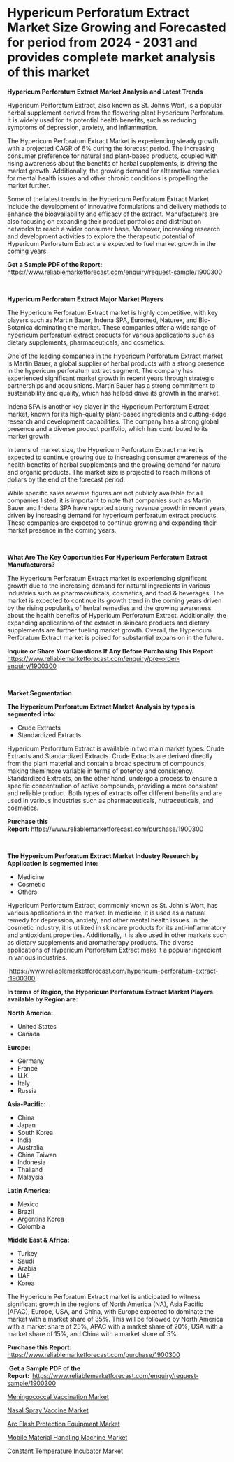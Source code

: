 <p><h1>Hypericum Perforatum Extract Market Size Growing and Forecasted for period from 2024 - 2031 and provides complete market analysis of this market</h1></p><p><strong>Hypericum Perforatum Extract Market Analysis and Latest Trends</strong></p>
<p><p>Hypericum Perforatum Extract, also known as St. John’s Wort, is a popular herbal supplement derived from the flowering plant Hypericum Perforatum. It is widely used for its potential health benefits, such as reducing symptoms of depression, anxiety, and inflammation.</p><p>The Hypericum Perforatum Extract Market is experiencing steady growth, with a projected CAGR of 6% during the forecast period. The increasing consumer preference for natural and plant-based products, coupled with rising awareness about the benefits of herbal supplements, is driving the market growth. Additionally, the growing demand for alternative remedies for mental health issues and other chronic conditions is propelling the market further.</p><p>Some of the latest trends in the Hypericum Perforatum Extract Market include the development of innovative formulations and delivery methods to enhance the bioavailability and efficacy of the extract. Manufacturers are also focusing on expanding their product portfolios and distribution networks to reach a wider consumer base. Moreover, increasing research and development activities to explore the therapeutic potential of Hypericum Perforatum Extract are expected to fuel market growth in the coming years.</p></p>
<p><strong>Get a Sample PDF of the Report:&nbsp;</strong> <a href="https://www.reliablemarketforecast.com/enquiry/request-sample/1900300">https://www.reliablemarketforecast.com/enquiry/request-sample/1900300</a></p>
<p>&nbsp;</p>
<p><strong>Hypericum Perforatum Extract Major Market Players</strong></p>
<p><p>The Hypericum Perforatum Extract market is highly competitive, with key players such as Martin Bauer, Indena SPA, Euromed, Naturex, and Bio-Botanica dominating the market. These companies offer a wide range of hypericum perforatum extract products for various applications such as dietary supplements, pharmaceuticals, and cosmetics.</p><p>One of the leading companies in the Hypericum Perforatum Extract market is Martin Bauer, a global supplier of herbal products with a strong presence in the hypericum perforatum extract segment. The company has experienced significant market growth in recent years through strategic partnerships and acquisitions. Martin Bauer has a strong commitment to sustainability and quality, which has helped drive its growth in the market.</p><p>Indena SPA is another key player in the Hypericum Perforatum Extract market, known for its high-quality plant-based ingredients and cutting-edge research and development capabilities. The company has a strong global presence and a diverse product portfolio, which has contributed to its market growth.</p><p>In terms of market size, the Hypericum Perforatum Extract market is expected to continue growing due to increasing consumer awareness of the health benefits of herbal supplements and the growing demand for natural and organic products. The market size is projected to reach millions of dollars by the end of the forecast period.</p><p>While specific sales revenue figures are not publicly available for all companies listed, it is important to note that companies such as Martin Bauer and Indena SPA have reported strong revenue growth in recent years, driven by increasing demand for hypericum perforatum extract products. These companies are expected to continue growing and expanding their market presence in the coming years.</p></p>
<p>&nbsp;</p>
<p><strong>What Are The Key Opportunities For Hypericum Perforatum Extract Manufacturers?</strong></p>
<p><p>The Hypericum Perforatum Extract market is experiencing significant growth due to the increasing demand for natural ingredients in various industries such as pharmaceuticals, cosmetics, and food & beverages. The market is expected to continue its growth trend in the coming years driven by the rising popularity of herbal remedies and the growing awareness about the health benefits of Hypericum Perforatum Extract. Additionally, the expanding applications of the extract in skincare products and dietary supplements are further fueling market growth. Overall, the Hypericum Perforatum Extract market is poised for substantial expansion in the future.</p></p>
<p><strong>Inquire or Share Your Questions If Any Before Purchasing This Report:</strong> <a href="https://www.reliablemarketforecast.com/enquiry/pre-order-enquiry/1900300">https://www.reliablemarketforecast.com/enquiry/pre-order-enquiry/1900300</a></p>
<p>&nbsp;</p>
<p><strong>Market Segmentation</strong></p>
<p><strong>The Hypericum Perforatum Extract Market Analysis by types is segmented into:</strong></p>
<p><ul><li>Crude Extracts</li><li>Standardized Extracts</li></ul></p>
<p><p>Hypericum Perforatum Extract is available in two main market types: Crude Extracts and Standardized Extracts. Crude Extracts are derived directly from the plant material and contain a broad spectrum of compounds, making them more variable in terms of potency and consistency. Standardized Extracts, on the other hand, undergo a process to ensure a specific concentration of active compounds, providing a more consistent and reliable product. Both types of extracts offer different benefits and are used in various industries such as pharmaceuticals, nutraceuticals, and cosmetics.</p></p>
<p><strong>Purchase this Report:&nbsp;</strong><a href="https://www.reliablemarketforecast.com/purchase/1900300">https://www.reliablemarketforecast.com/purchase/1900300</a></p>
<p>&nbsp;</p>
<p><strong>The Hypericum Perforatum Extract Market Industry Research by Application is segmented into:</strong></p>
<p><ul><li>Medicine</li><li>Cosmetic</li><li>Others</li></ul></p>
<p><p>Hypericum Perforatum Extract, commonly known as St. John's Wort, has various applications in the market. In medicine, it is used as a natural remedy for depression, anxiety, and other mental health issues. In the cosmetic industry, it is utilized in skincare products for its anti-inflammatory and antioxidant properties. Additionally, it is also used in other markets such as dietary supplements and aromatherapy products. The diverse applications of Hypericum Perforatum Extract make it a popular ingredient in various industries.</p></p>
<p><a href="https://www.reliablemarketforecast.com/hypericum-perforatum-extract-r1900300">&nbsp;https://www.reliablemarketforecast.com/hypericum-perforatum-extract-r1900300</a></p>
<p><strong>In terms of Region, the Hypericum Perforatum Extract Market Players available by Region are:</strong></p>
<p>
    <p> <strong> North America: </strong>
        <ul>
            <li>United States</li>
            <li>Canada</li>
        </ul>
        </p> 
    <p> <strong> Europe: </strong>
        <ul>
            <li>Germany</li>
            <li>France</li>
            <li>U.K.</li>
            <li>Italy</li>
            <li>Russia</li>
        </ul>
        </p> 
    <p> <strong> Asia-Pacific: </strong>
        <ul>
            <li>China</li>
            <li>Japan</li>
            <li>South Korea</li>
            <li>India</li>
            <li>Australia</li>
            <li>China Taiwan</li>
            <li>Indonesia</li>
            <li>Thailand</li>
            <li>Malaysia</li>
        </ul>
        </p> 
    <p> <strong> Latin America: </strong>
        <ul>
            <li>Mexico</li>
            <li>Brazil</li>
            <li>Argentina Korea</li>
            <li>Colombia</li>
        </ul>
        </p> 
    <p> <strong> Middle East & Africa: </strong>
        <ul>
            <li>Turkey</li>
            <li>Saudi</li>
            <li>Arabia</li>
            <li>UAE</li>
            <li>Korea</li>
        </ul>
    </p>
    </p>
<p><p>The Hypericum Perforatum Extract market is anticipated to witness significant growth in the regions of North America (NA), Asia Pacific (APAC), Europe, USA, and China, with Europe expected to dominate the market with a market share of 35%. This will be followed by North America with a market share of 25%, APAC with a market share of 20%, USA with a market share of 15%, and China with a market share of 5%.</p></p>
<p><strong>Purchase this Report: </strong><a href="https://www.reliablemarketforecast.com/purchase/1900300">https://www.reliablemarketforecast.com/purchase/1900300</a></p>
<p>&nbsp;<strong>Get a Sample PDF of the Report:&nbsp;&nbsp;</strong><a href="https://www.reliablemarketforecast.com/enquiry/request-sample/1900300">https://www.reliablemarketforecast.com/enquiry/request-sample/1900300</a></p>
<p><strong></strong></p>
<p><p><a href="https://github.com/gdfhhhj/Market-Research-Report-List-6/blob/main/meningococcal-vaccination-market.md">Meningococcal Vaccination Market</a></p><p><a href="https://github.com/julyju69/Market-Research-Report-List-4/blob/main/nasal-spray-vaccine-market.md">Nasal Spray Vaccine Market</a></p><p><a href="https://medium.com/@samirmayert184/arc-flash-protection-equipment-market-research-report-includes-analysis-on-market-size-share-and-38cda27e538b">Arc Flash Protection Equipment Market</a></p><p><a href="https://medium.com/@cyb3rpunksai/future-trends-in-global-mobile-material-handling-machine-market-market-insights-and-analysis-from-7e333aaed0a9">Mobile Material Handling Machine Market</a></p><p><a href="https://medium.com/@penurundingin_24290/global-constant-temperature-incubator-market-share-and-growth-opportunities-and-market-size-growing-8eded329a833">Constant Temperature Incubator Market</a></p></p>